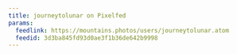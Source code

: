 ```yaml
---
title: journeytolunar on Pixelfed
params:
  feedlink: https://mountains.photos/users/journeytolunar.atom
  feedid: 3d3ba845fd93d0ae3f1b36de642b9998
---
```

